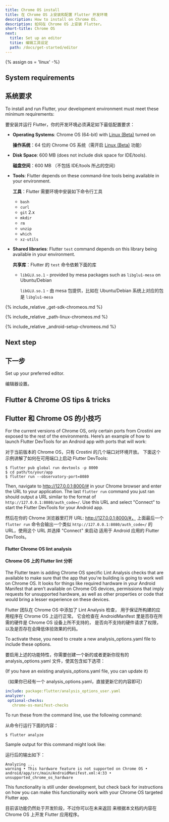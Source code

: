 ```yaml
---
title: Chrome OS install
title: 在 Chrome OS 上安装和配置 Flutter 开发环境
description: How to install on Chrome OS.
description: 如何在 Chrome OS 上安装 Flutter。
short-title: Chrome OS
next:
  title: Set up an editor
  titie: 编辑工具设定
  path: /docs/get-started/editor
---
```


{% assign os = 'linux' -%}

## System requirements

## 系统要求

To install and run Flutter, your development environment
must meet these minimum requirements:

要安装并运行 Flutter，你的开发环境必须满足如下最低配置要求：

* **Operating Systems**: Chrome OS (64-bit) with [Linux (Beta)][] turned on

  **操作系统**：64 位的 Chrome OS 系统（需开启 [Linux (Beta)][] 功能）

* **Disk Space**: 600 MB (does not include disk space for IDE/tools).

  **磁盘空间**：600 MB （不包括 IDE/tools 所占的空间）
  
* **Tools**: Flutter depends on these command-line
  tools being available in your environment.
  
  **工具**：Flutter 需要环境中安装如下命令行工具
  
  * `bash`
  * `curl`
  * `git` 2.x
  * `mkdir`
  * `rm`
  * `unzip`
  * `which`
  * `xz-utils`
* **Shared libraries**: Flutter `test` command depends on
  this library being available in your environment.

  **共享库**：Flutter 的 `test` 命令依赖下面的库

  * `libGLU.so.1` - provided by mesa packages such as `libglu1-mesa` on
     Ubuntu/Debian
    
    `libGLU.so.1` - 由 mesa 包提供，比如在 Ubuntu/Debian
    系统上对应的包是 `libglu1-mesa`

{% include_relative _get-sdk-chromeos.md %}

{% include_relative _path-linux-chromeos.md %}

{% include_relative _android-setup-chromeos.md %}

## Next step

## 下一步

Set up your preferred editor.

编辑器设置。

## Flutter & Chrome OS tips & tricks

## Flutter 和 Chrome OS 的小技巧

For the current versions of Chrome OS, only certain ports from
Crostini are exposed to the rest of the environments.
Here’s an example of how to launch
Flutter DevTools for an Android app with ports
that will work:

对于当前版本的 Chrome OS，只有 Crostini 的几个端口对环境开放。
下面这个示例讲解了如何在可用端口上启动 Flutter DevTools:

```terminal
$ flutter pub global run devtools -p 8000
$ cd path/to/your/app
$ flutter run --observatory-port=8080
```

Then, navigate to http://127.0.0.1:8000/#
in your Chrome browser and enter the URL to your
application. The last `flutter run` command you
just ran should output a URL similar to the format
of `http://127.0.0.1:8080/auth_code=/`. Use this URL
and select "Connect" to start the Flutter DevTools
for your Android app.

然后在你的 Chrome 浏览器里打开 URL: http://127.0.0.1:8000/#，
上面最后一个 `flutter run` 命令会输出一个类似 `http://127.0.0.1:8080/auth_code=/`
的 URL，使用这个 URL 并选择 "Connect" 来启动
适用于 Android 应用的 Flutter DevTools。

#### Flutter Chrome OS lint analysis

#### Chrome OS 上的 Flutter lint 分析

The Flutter team is adding Chrome OS specific
Lint Analysis checks that are available to make
sure that the app that you're building is going
to work well on Chrome OS. It looks for things
like required hardware in your Android Manifest
that aren’t available on Chrome OS devices,
permissions that imply requests for unsupported
hardware, as well as other properties or code
that would bring a lesser experience on these devices.

Flutter 团队在 Chrome OS 中添加了 Lint Analysis 检查，
用于保证所构建的应用程序在 Chrome OS 上运行正常。
它会检查在 AndroidManifest 里是否存在所需的硬件是 Chrome OS 设备上所不支持的，
是否向不支持的硬件请求了权限，以及是否存在会降低体验效果的代码。

To activate these,
you need to create a new analysis_options.yaml file to include these options.

要启用上述的功能特性，你需要创建一个新的或者更新你现有的
analysis_options.yaml 文件，使其包含如下选项：

(If you have an existing analysis_options.yaml file, you can update it)

（如果你已经有一个 analysis_options.yaml，直接更新它的内容即可）

```yaml
include: package:flutter/analysis_options_user.yaml
analyzer:
 optional-checks:
   chrome-os-manifest-checks
```

To run these from the command line, use the following command:

从命令行运行下面的内容：

```terminal
$ flutter analyze
```

Sample output for this command might look like:

运行后的输出如下：

```terminal
Analyzing ...
warning • This hardware feature is not supported on Chrome OS •
android/app/src/main/AndroidManifest.xml:4:33 • unsupported_chrome_os_hardware
```

This functionality is still under development,
but check back for instructions on how you can make
this functionality work with your Chrome OS
targeted Flutter app.

目前该功能仍然处于开发阶段，不过你可以在未来返回
来根据本文档的内容在 Chrome OS 上开发 Flutter 应用程序。

[Linux (Beta)]: https://support.google.com/chromebook/answer/9145439
